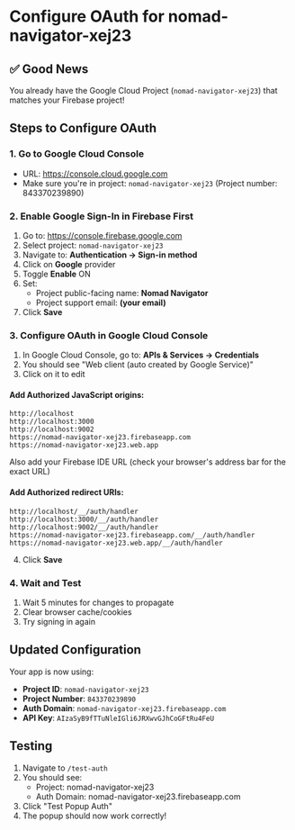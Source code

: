 # Configure OAuth for nomad-navigator-xej23

## ✅ Good News
You already have the Google Cloud Project (`nomad-navigator-xej23`) that matches your Firebase project!

## Steps to Configure OAuth

### 1. Go to Google Cloud Console
- URL: https://console.cloud.google.com
- Make sure you're in project: `nomad-navigator-xej23` (Project number: 843370239890)

### 2. Enable Google Sign-In in Firebase First
1. Go to: https://console.firebase.google.com
2. Select project: `nomad-navigator-xej23`
3. Navigate to: **Authentication → Sign-in method**
4. Click on **Google** provider
5. Toggle **Enable** ON
6. Set:
   - Project public-facing name: **Nomad Navigator**
   - Project support email: **(your email)**
7. Click **Save**

### 3. Configure OAuth in Google Cloud Console
1. In Google Cloud Console, go to: **APIs & Services → Credentials**
2. You should see "Web client (auto created by Google Service)"
3. Click on it to edit

#### Add Authorized JavaScript origins:
```
http://localhost
http://localhost:3000
http://localhost:9002
https://nomad-navigator-xej23.firebaseapp.com
https://nomad-navigator-xej23.web.app
```

Also add your Firebase IDE URL (check your browser's address bar for the exact URL)

#### Add Authorized redirect URIs:
```
http://localhost/__/auth/handler
http://localhost:3000/__/auth/handler
http://localhost:9002/__/auth/handler
https://nomad-navigator-xej23.firebaseapp.com/__/auth/handler
https://nomad-navigator-xej23.web.app/__/auth/handler
```

4. Click **Save**

### 4. Wait and Test
1. Wait 5 minutes for changes to propagate
2. Clear browser cache/cookies
3. Try signing in again

## Updated Configuration
Your app is now using:
- **Project ID**: `nomad-navigator-xej23`
- **Project Number**: `843370239890`
- **Auth Domain**: `nomad-navigator-xej23.firebaseapp.com`
- **API Key**: `AIzaSyB9fTTuNleIGli6JRXwvGJhCoGFtRu4FeU`

## Testing
1. Navigate to `/test-auth`
2. You should see:
   - Project: nomad-navigator-xej23
   - Auth Domain: nomad-navigator-xej23.firebaseapp.com
3. Click "Test Popup Auth"
4. The popup should now work correctly!